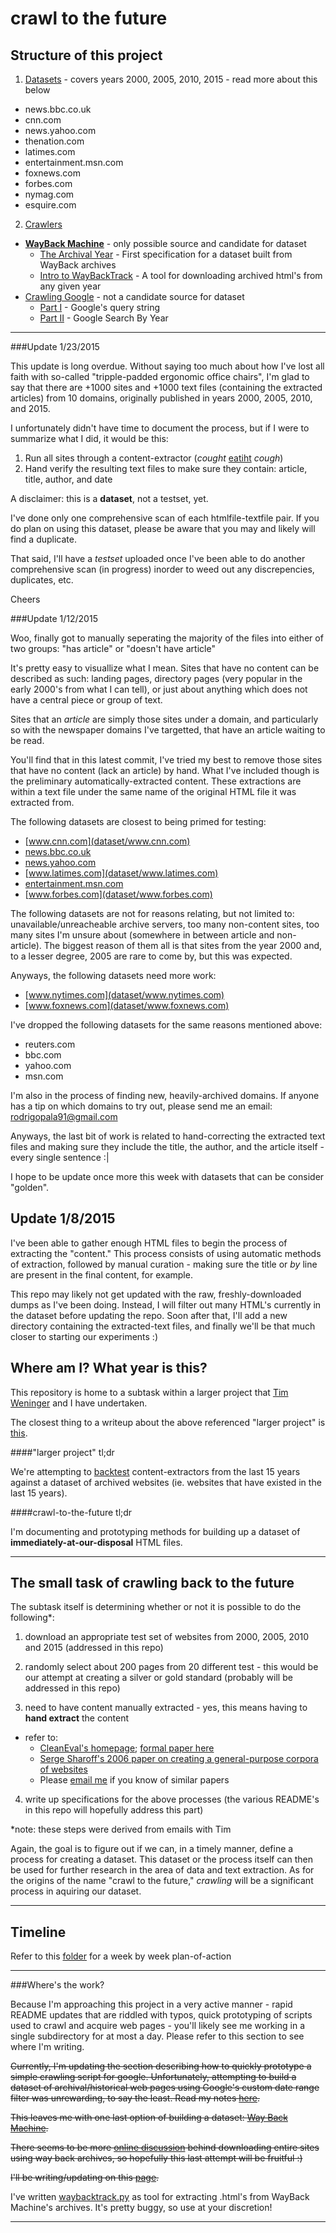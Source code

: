 crawl to the future
===================

Structure of this project
-------------------------

1. [Datasets](dataset) - covers years 2000, 2005, 2010, 2015 - read more about this below
 * news.bbc.co.uk
 * cnn.com
 * news.yahoo.com
 * thenation.com
 * latimes.com
 * entertainment.msn.com
 * foxnews.com
 * forbes.com
 * nymag.com
 * esquire.com

2. [Crawlers](crawlers)
  * [**WayBack Machine**](crawlers/Way-Back) - only possible source and candidate for dataset
    * [The Archival Year](crawlers/Way-Back#the-archival-year) - First specification for a dataset built from WayBack archives
    * [Intro to WayBackTrack](crawlers/Way-Back#intro-to-waybacktrack) - A tool for downloading archived html's from any given year
  * [Crawling Google](crawlers/Crawling-Google) - not a candidate source for dataset
    * [Part I](crawlers/Crawling-Google/README.md#part-i)  - Google's query string
    * [Part II](crawlers/Crawling-Google/README.md#part-ii) - Google Search By Year

---

###Update 1/23/2015

This update is long overdue. Without saying too much about how I've lost all faith with so-called "tripple-padded ergonomic office chairs", I'm glad to say
that there are +1000 sites and +1000 text files (containing the extracted articles) from 10 domains, originally published in years 2000, 2005, 2010, and 2015.

I unfortunately didn't have time to document the process, but if I were to summarize what I did, it would be this:

1. Run all sites through a content-extractor (*cought* [eatiht](http://github.com/rodricios/eatiht) *cough*)
2. Hand verify the resulting text files to make sure they contain: article, title, author, and date

A disclaimer: this is a **dataset**, not a testset, yet.

I've done only one comprehensive scan of each htmlfile-textfile pair. If you do plan on using this dataset, please be aware that you may
and likely will find a duplicate.

That said, I'll have a *testset* uploaded once I've been able to do another comprehensive scan (in progress) inorder to weed out any discrepencies, duplicates,
etc.

Cheers

###Update 1/12/2015

Woo, finally got to manually seperating the majority of the files into either of two groups: "has article" or "doesn't have article"

It's pretty easy to visuallize what I mean. Sites that have no content can be described as such: landing pages, directory pages
(very popular in the early 2000's from what I can tell), or just about anything which does not have a central piece or group of text.

Sites that an *article* are simply those sites under a domain, and particularly so with the newspaper domains I've targetted, that have
an article waiting to be read.

You'll find that in this latest commit, I've tried my best to remove those sites that have no content (lack an article) by hand. What I've included
though is the preliminary automatically-extracted content. These extractions are within a text file under the same name of the original
HTML file it was extracted from.

The following datasets are closest to being primed for testing:

  * [www.cnn.com](dataset/www.cnn.com)
  * [news.bbc.co.uk](dataset/news.bbc.co.uk)
  * [news.yahoo.com](dataset/news.yahoo.com)
  * [www.latimes.com](dataset/www.latimes.com)
  * [entertainment.msn.com](dataset/entertainment.msn.com)
  * [www.forbes.com](dataset/www.forbes.com)
  
The following datasets are not for reasons relating, but not limited to: unavailable/unreacheable archive servers, too many non-content
sites, too many sites I'm unsure about (somewhere in between article and non-article). The biggest reason of them all is that
sites from the year 2000 and, to a lesser degree, 2005 are rare to come by, but this was expected.

Anyways, the following datasets need more work:

* [www.nytimes.com](dataset/www.nytimes.com)
* [www.foxnews.com](dataset/www.foxnews.com)

I've dropped the following datasets for the same reasons mentioned above:

* reuters.com
* bbc.com
* yahoo.com
* msn.com

I'm also in the process of finding new, heavily-archived domains. If anyone has a tip on which domains to try out, please send me an
email: rodrigopala91@gmail.com

Anyways, the last bit of work is related to hand-correcting the extracted text files and making sure they include the title, the author,
and the article itself - every single sentence :|

I hope to be update once more this week with datasets that can be consider "golden". 

Update 1/8/2015
---------------

I've been able to gather enough HTML files to begin the process of extracting the "content." 
This process consists of using automatic methods of extraction, followed by manual curation -
making sure the title or *by <author>* line are present in the final content, for example. 

This repo may likely not get updated with the raw, freshly-downloaded dumps as I've been doing. Instead, 
I will filter out many HTML's currently in the dataset before updating the repo. Soon after that, I'll add
a new directory containing the extracted-text files, and finally we'll be that much closer to starting 
our experiments :)


Where am I? What year is this?
------------------------------

This repository is home to a subtask within a larger project that [Tim Weninger](http://www3.nd.edu/~tweninge/) and I have undertaken.

The closest thing to a writeup about the above referenced "larger project" is
[this](https://github.com/rodricios/eatiht#123114).

####"larger project" tl;dr

We're attempting to [backtest](http://en.wikipedia.org/wiki/Backtesting)
content-extractors from the last 15 years against a dataset of archived
websites (ie. websites that have existed in the last 15 years).

####crawl-to-the-future tl;dr

I'm documenting and prototyping methods for building up a dataset of
**immediately-at-our-disposal** HTML files.

---

The small task of crawling back to the future
---------------------------------------------

The subtask itself is determining whether or not it is possible to do the following*:

1. download an appropriate test set of websites from 2000, 2005, 2010 and 2015
(addressed in this repo)

2. randomly select about 200 pages from 20 different test - this would be our attempt
at creating a silver or gold standard (probably will be addressed in this repo)

3. need to have content manually extracted - yes, this means having to **hand extract** the content
  * refer to:
    * [CleanEval's homepage](http://cleaneval.sigwac.org.uk/); [formal paper here](http://cleaneval.sigwac.org.uk/lrec08-cleaneval.pdf)
    * [Serge Sharoff's 2006 paper on creating a general-purpose corpora of websites](http://www.comp.leeds.ac.uk/ssharoff/publications/wacky-paper.pdf)
    * Please [email me](rodrigopala91@gmail.com) if you know of similar papers

4. write up specifications for the above processes (the various README's
in this repo will hopefully address this part)

*note: these steps were derived from emails with Tim

Again, the goal is to figure out if we can, in a timely manner, define a process for
creating a dataset. This dataset or the process itself can then be used for further
research in the area of data and text extraction. As for the origins of the name
"crawl to the future," *crawling* will be a significant process in aquiring our dataset.

---

Timeline
--------

Refer to this [folder](https://github.com/rodricios/crawl-to-the-future/tree/master/timelines)
for a week by week plan-of-action


---

###Where's the work?

Because I'm approaching this project in a very active manner - rapid
README updates that are riddled with typos, quick prototyping of scripts
used to crawl and acquire web pages - you'll likely see me working in a
single subdirectory for at most a day. Please refer to this section to see where
I'm writing.

~~Currently, I'm updating the section describing how to quickly prototype a
simple crawling script for google. Unfortunately, attempting to build a dataset
of archival/historical web pages using Google's custom date range filter was
unrewarding, to say the least. Read my notes [here](crawlers/Crawling-Google#bitter-sweet-conclusion).~~

~~This leaves me with one last option of building a dataset: [Way Back Machine](https://archive.org/web/).~~

~~There seems to be more [online discussion](http://superuser.com/questions/828907/how-to-download-a-website-from-the-archive-org-wayback-machine)
behind downloading entire sites using way back archives, so hopefully this last attempt will be fruitful :)~~

~~I'll be writing/updating on this [page](crawlers/Way-Back).~~

I've written [waybacktrack.py](crawlers/Way-Back/waybacktrack.py) as tool
for extracting .html's from WayBack Machine's archives. It's pretty buggy,
so use at your discretion!

---
